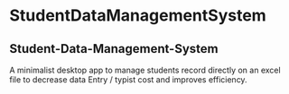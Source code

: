 # StudentDataManagementSystem
## Student-Data-Management-System
A minimalist desktop app to manage students record directly on an excel file to decrease data Entry / typist cost and improves efficiency.
